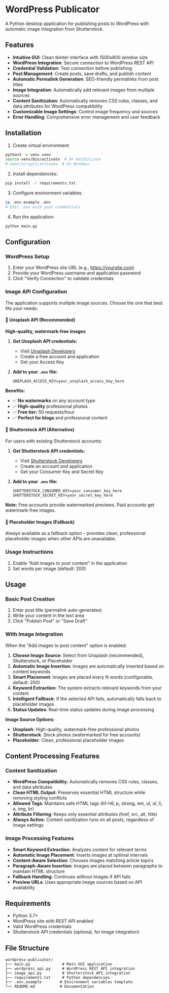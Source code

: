 # WordPress Publicator

A Python desktop application for publishing posts to WordPress with automatic image integration from Shutterstock.

## Features

- **Intuitive GUI**: Clean tkinter interface with 1500x800 window size
- **WordPress Integration**: Secure connection to WordPress REST API
- **Credential Validation**: Test connection before publishing
- **Post Management**: Create posts, save drafts, and publish content
- **Automatic Permalink Generation**: SEO-friendly permalinks from post titles
- **Image Integration**: Automatically add relevant images from multiple sources
- **Content Sanitization**: Automatically removes CSS rules, classes, and data attributes for WordPress compatibility
- **Customizable Image Settings**: Control image frequency and sources
- **Error Handling**: Comprehensive error management and user feedback

## Installation

1. Create virtual environment:
```bash
python3 -m venv venv
source venv/bin/activate  # On macOS/Linux
# venv\Scripts\activate  # On Windows
```

2. Install dependencies:
```bash
pip install -r requirements.txt
```

3. Configure environment variables:
```bash
cp .env.example .env
# Edit .env with your credentials
```

4. Run the application:
```bash
python main.py
```

## Configuration

### WordPress Setup
1. Enter your WordPress site URL (e.g., https://yoursite.com)
2. Provide your WordPress username and application password
3. Click "Verify Connection" to validate credentials

### Image API Configuration

The application supports multiple image sources. Choose the one that best fits your needs:

#### 🌟 Unsplash API (Recommended)
**High-quality, watermark-free images**

1. **Get Unsplash API credentials:**
   - Visit [Unsplash Developers](https://unsplash.com/developers)
   - Create a free account and application
   - Get your Access Key

2. **Add to your `.env` file:**
   ```
   UNSPLASH_ACCESS_KEY=your_unsplash_access_key_here
   ```

**Benefits:**
- ✅ **No watermarks** on any account type
- ✅ **High-quality** professional photos
- ✅ **Free tier:** 50 requests/hour
- ✅ **Perfect for blogs** and professional content

#### 🔄 Shutterstock API (Alternative)
For users with existing Shutterstock accounts:

1. **Get Shutterstock API credentials:**
   - Visit [Shutterstock Developers](https://www.shutterstock.com/developers)
   - Create an account and application
   - Get your Consumer Key and Secret Key

2. **Add to your `.env` file:**
   ```
   SHUTTERSTOCK_CONSUMER_KEY=your_consumer_key_here
   SHUTTERSTOCK_SECRET_KEY=your_secret_key_here
   ```

**Note:** Free accounts provide watermarked previews. Paid accounts get watermark-free images.

#### 🎨 Placeholder Images (Fallback)
Always available as a fallback option - provides clean, professional placeholder images when other APIs are unavailable.

### Usage Instructions
1. Enable "Add images to post content" in the application
2. Set words per image (default: 200)

## Usage

### Basic Post Creation
1. Enter post title (permalink auto-generates)
2. Write your content in the text area
3. Click "Publish Post" or "Save Draft"

### With Image Integration
When the "Add images to post content" option is enabled:

1. **Choose Image Source**: Select from Unsplash (recommended), Shutterstock, or Placeholder
2. **Automatic Image Insertion**: Images are automatically inserted based on content keywords
3. **Smart Placement**: Images are placed every N words (configurable, default: 200)
4. **Keyword Extraction**: The system extracts relevant keywords from your content
5. **Intelligent Fallback**: If the selected API fails, automatically falls back to placeholder images
6. **Status Updates**: Real-time status updates during image processing

**Image Source Options:**
- **Unsplash**: High-quality, watermark-free professional photos
- **Shutterstock**: Stock photos (watermarked for free accounts)
- **Placeholder**: Clean, professional placeholder images

## Content Processing Features

### Content Sanitization
- **WordPress Compatibility**: Automatically removes CSS rules, classes, and data attributes
- **Clean HTML Output**: Preserves essential HTML structure while removing styling conflicts
- **Allowed Tags**: Maintains safe HTML tags (h1-h6, p, strong, em, ul, ol, li, a, img, br)
- **Attribute Filtering**: Keeps only essential attributes (href, src, alt, title)
- **Always Active**: Content sanitization runs on all posts, regardless of image settings

### Image Processing Features
- **Smart Keyword Extraction**: Analyzes content for relevant terms
- **Automatic Image Placement**: Inserts images at optimal intervals
- **Content-Aware Selection**: Chooses images matching article topics
- **Paragraph-Aware Insertion**: Images are placed between paragraphs to maintain HTML structure
- **Fallback Handling**: Continues without images if API fails
- **Preview URLs**: Uses appropriate image sources based on API availability

## Requirements

- Python 3.7+
- WordPress site with REST API enabled
- Valid WordPress credentials
- Shutterstock API credentials (optional, for image integration)

## File Structure

```
wordpress-publicator/
├── main.py              # Main GUI application
├── wordpress_api.py     # WordPress REST API integration
├── image_api.py         # Shutterstock API integration
├── requirements.txt     # Python dependencies
├── .env.example        # Environment variables template
└── README.md           # Documentation
```